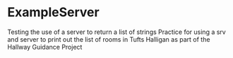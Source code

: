 # ExampleServer
Testing the use of a server to return a list of strings
Practice for using a srv and server to print out the list of rooms in Tufts Halligan as part of the Hallway Guidance Project 
